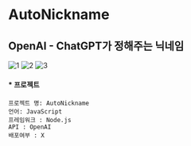 # AutoNickname
## OpenAI - ChatGPT가 정해주는 닉네임

![1](https://github.com/KJY-kpu/AutoNickname/assets/81897584/e733dd2c-11a9-4bb9-8423-2aced364ba1d)
![2](https://github.com/KJY-kpu/AutoNickname/assets/81897584/c75c0126-e8da-4e45-a428-6561b43d2f80)
![3](https://github.com/KJY-kpu/AutoNickname/assets/81897584/e6d929fd-17dd-42e1-a076-d9153c534f12)

#### * 프로젝트
    프로젝트 명: AutoNickname
    언어: JavaScript
    프레임워크 : Node.js
    API : OpenAI
    배포여부 : X
